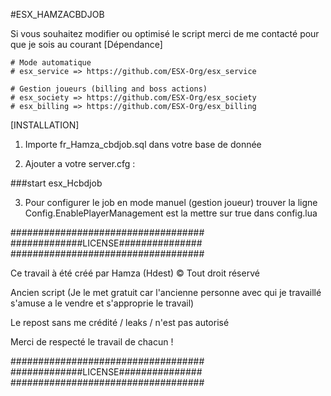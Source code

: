 #ESX_HAMZACBDJOB

Si vous souhaitez modifier ou optimisé le script merci de me contacté pour que je sois au courant
[Dépendance]

	# Mode automatique
	# esx_service => https://github.com/ESX-Org/esx_service
  
	# Gestion joueurs (billing and boss actions)
	# esx_society => https://github.com/ESX-Org/esx_society
	# esx_billing => https://github.com/ESX-Org/esx_billing

[INSTALLATION]

1) Importe fr_Hamza_cbdjob.sql dans votre base de donnée

2) Ajouter a votre server.cfg :


###start esx_Hcbdjob


3) Pour configurer le job en mode manuel (gestion joueur) trouver la ligne Config.EnablePlayerManagement est la mettre sur true dans config.lua

###################################
#############LICENSE###############
###################################

Ce travail à été créé par Hamza (Hdest) © Tout droit réservé

Ancien script (Je le met gratuit car l'ancienne personne avec qui je travaillé s'amuse a le vendre et s'approprie le travail)

Le repost sans me crédité / leaks / n'est pas autorisé 

Merci de respecté le travail de chacun !

###################################
#############LICENSE###############
###################################
